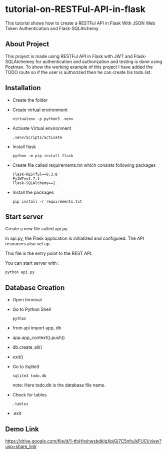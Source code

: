 # tutorial-on-RESTFul-API-in-flask
This tutorial shows how to create a RESTFul API in Flask With JSON Web Token Authentication and Flask-SQLAlchemy.

## About Project

This project is made using RESTFul API in Flask with JWT and Flask-SQLAlchemey for authentication and authorization and testing is done using Postman. To show the working example of this project I have added the TODO route so if the user is authorized then he can create his todo list.


## Installation
+ Create the folder
+ Create virtual environment

  ``` virtualenv -p python3 .venv ```

+ Activate Virtual environment

  ``` .venv/Scripts/activate ```
  
+ Install flask

  ``` python -m pip install flask ```

+ Create file called requirements.txt which consists following packages
  
  ```
  Flask-RESTful==0.3.8
  PyJWT==1.7.1
  Flask-SQLAlchemy==2.
  ```
+ Install the packages

  ``` pip install -r requirements.txt ```
 

## Start server
Create a new file called api.py

In api.py, the Flask application is initialized and configured. The API resources also set up.

This file is the entry point to the REST API.

You can start server with :

``` python api.py ```

## Database Creation
+ Open terminal
+ Go to Python Shell

  ``` python ```
+ from api import app, db
+ app.app_context().push()
+ db.create_all()
+ exit()
+ Go to Sqlite3

  ``` sqlite3 todo.db ```
  
  note: Here todo.db is the database file name.
+ Check for tables

  ``` .tables ```
+ .exit

## Demo Link
https://drive.google.com/file/d/1-tfoHhshwsbdkIgXpjGj7C5nfyJkFUCi/view?usp=share_link









